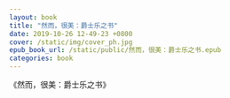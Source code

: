 ```yaml
---
layout: book
title: "然而，很美：爵士乐之书"
date: 2019-10-26 12-49-23 +0800
cover: /static/img/cover_ph.jpg
epub_book_url: /static/public/然而，很美：爵士乐之书.epub
categories: book
---
```


《然而，很美：爵士乐之书》